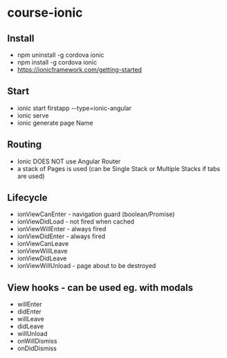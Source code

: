 # course-ionic

## Install

- npm uninstall -g cordova ionic
- npm install -g cordova ionic
- https://ionicframework.com/getting-started

## Start

- ionic start firstapp --type=ionic-angular
- ionic serve
- ionic generate page Name

## Routing

- Ionic DOES NOT use Angular Router
- a stack of Pages is used (can be Single Stack or Multiple Stacks if tabs are used)

## Lifecycle

- ionViewCanEnter - navigation guard (boolean/Promise) 
- ionViewDidLoad - not fired when cached
- ionViewWillEnter - always fired
- ionViewDidEnter - always fired
- ionViewCanLeave
- ionViewWillLeave 
- ionViewDidLeave 
- ionViewWillUnload - page about to be destroyed

## View hooks - can be used eg. with modals

- willEnter
- didEnter
- willLeave
- didLeave
- willUnload
- onWillDismiss
- onDidDismiss 